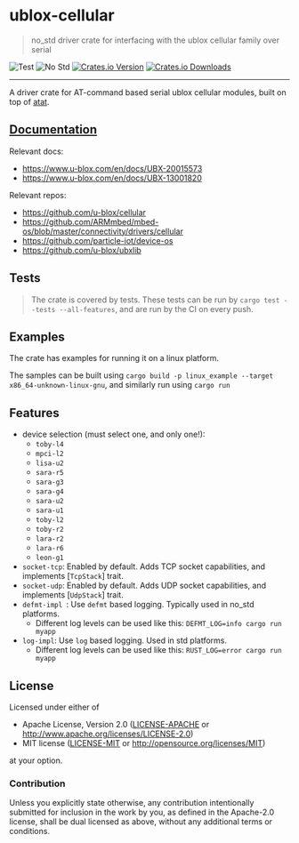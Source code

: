 # ublox-cellular

> no_std driver crate for interfacing with the ublox cellular family over serial

![Test][test]
![No Std][no-std-badge]
[![Crates.io Version][crates-io-badge]][crates-io]
[![Crates.io Downloads][crates-io-download-badge]][crates-io-download]

---

A driver crate for AT-command based serial ublox cellular modules, built on top of [atat].

[atat]: https://crates.io/crates/atat


## [Documentation](https://docs.rs/ublox-cellular-rs/latest)

Relevant docs:
- https://www.u-blox.com/en/docs/UBX-20015573
- https://www.u-blox.com/en/docs/UBX-13001820

Relevant repos:
- https://github.com/u-blox/cellular
- https://github.com/ARMmbed/mbed-os/blob/master/connectivity/drivers/cellular
- https://github.com/particle-iot/device-os
- https://github.com/u-blox/ubxlib


## Tests

> The crate is covered by tests. These tests can be run by `cargo test --tests --all-features`, and are run by the CI on every push.


## Examples
The crate has examples for running it on a linux platform.

The samples can be built using `cargo build -p linux_example --target x86_64-unknown-linux-gnu`, and similarly run using `cargo run`


## Features

- device selection (must select one, and only one!):
  - `toby-l4`
  - `mpci-l2`
  - `lisa-u2`
  - `sara-r5`
  - `sara-g3`
  - `sara-g4`
  - `sara-u2`
  - `sara-u1`
  - `toby-l2`
  - `toby-r2`
  - `lara-r2`
  - `lara-r6`
  - `leon-g1`
- `socket-tcp`: Enabled by default. Adds TCP socket capabilities, and implements [`TcpStack`] trait.
- `socket-udp`: Enabled by default. Adds UDP socket capabilities, and implements [`UdpStack`] trait.
- `defmt-impl `: Use `defmt` based logging. Typically used in no_std platforms.
  - Different log levels can be used like this: `DEFMT_LOG=info cargo run myapp`
- `log-impl`: Use `log` based logging. Used in std platforms.
  - Different log levels can be used like this: `RUST_LOG=error cargo run myapp`


## License

Licensed under either of

- Apache License, Version 2.0 ([LICENSE-APACHE](LICENSE-APACHE) or
 http://www.apache.org/licenses/LICENSE-2.0)
- MIT license ([LICENSE-MIT](LICENSE-MIT) or http://opensource.org/licenses/MIT)

at your option.

### Contribution

Unless you explicitly state otherwise, any contribution intentionally submitted
for inclusion in the work by you, as defined in the Apache-2.0 license, shall be
dual licensed as above, without any additional terms or conditions.


<!-- Badges -->
[test]: https://github.com/BlackbirdHQ/ublox-cellular-rs/workflows/Test/badge.svg
[no-std-badge]: https://img.shields.io/badge/no__std-yes-blue
[crates-io]: https://crates.io/crates/ublox-cellular-rs
[crates-io-badge]: https://img.shields.io/crates/v/ublox-cellular-rs.svg?maxAge=3600
[crates-io-download]: https://crates.io/crates/ublox-cellular-rs
[crates-io-download-badge]: https://img.shields.io/crates/d/ublox-cellular-rs.svg?maxAge=3600
